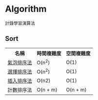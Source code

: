 # Algorithm
計錄學習演算法



## Sort 

<table>
<tr>
    <th>名稱</th>
    <th>時間複雜度</th>
    <th>空間複雜度</th>
</tr>
<tr>
    <td><a href="https://github.com/Eddie02582/Algorithm/tree/master/Sort/Bubble%20Sort">氣泡排序法</a></td>
    <td>O(n<sup>2</sup>)</td>
    <td>O(1)</td>
</tr>


<tr>
    <td><a href="https://github.com/Eddie02582/Algorithm/tree/master/Sort/Select%20Sort">選擇排序法</a></td>
    <td>O(n<sup>2</sup>)</td>
    <td>O(1)</td>
</tr>

<tr>
    <td> <a href = "https://github.com/Eddie02582/Algorithm/tree/master/Sort/Insert%20Sort"> 插入排序法</a></td>
    <td>O(n<super>2</super>)</td>
    <td>O(1)</td>
</tr>

<tr>
    <td>計數排序法</td>
    <td>O(n + m)</td>
    <td>O(n + m)</td>
</tr>

</table>